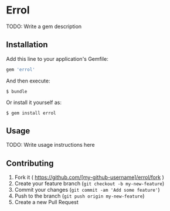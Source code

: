 # Errol

TODO: Write a gem description

## Installation

Add this line to your application's Gemfile:

```ruby
gem 'errol'
```

And then execute:

    $ bundle

Or install it yourself as:

    $ gem install errol

## Usage

TODO: Write usage instructions here

## Contributing

1. Fork it ( https://github.com/[my-github-username]/errol/fork )
2. Create your feature branch (`git checkout -b my-new-feature`)
3. Commit your changes (`git commit -am 'Add some feature'`)
4. Push to the branch (`git push origin my-new-feature`)
5. Create a new Pull Request
